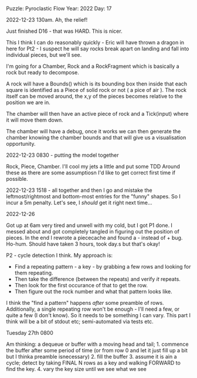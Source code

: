 Puzzle: Pyroclastic Flow
Year: 2022
Day: 17

2022-12-23 130am.  Ah, the relief!

Just finished D16 - that was HARD.  This is nicer.

This I think I can do reasonably quickly - Eric will have thrown a dragon in here for Pt2 - I suspect he will say rocks break apart on landing and fall into individual pieces, but we'll see.

I'm going for a Chamber, Rock and a RockFragment which is basically a rock but ready to decompose.

A rock will have a Bounds() which is its bounding box then inside that each square is identified as a Piece of solid rock or not ( a pice of air ).  The rock itself can be moved around, the x,y of the pieces becomes relative to the position we are in.

The chamber will then have an active piece of rock and a Tick(input) where it will move them down.

The chamber will have a debug, once it works we can then generate the chamber knowing the chamber bounds and that will give us a visualisation opportunity.

2022-12-23 0830 - putting the model together

Rock, Piece, Chamber.  I'll cool my jets a little and put some TDD Around these as there are some assumptiosn I'd like to get correct first time if possible. 

2022-12-23 1518 - all together and then I go and mistake the leftmost/rightmost and bottom-most entries for the "funny" shapes.  So I incur a 5m penalty.  Let's see, I *should* get it right next time...




2022-12-26 

Got up at 6am very tired and unwell with my cold, but I got P1 done. I messed about and got completely tangled in figuring out the position of pieces.  In the end I rewrote a piececache and found a - instead of + bug.  Ho-hum. Should have taken 3 hours, took day.s  but that's okay!

P2 - cycle detection I think. My approach is: 

- Find a repeating pattern - a key - by grabbing a few rows and looking for them repeating. 
- Then take the difference (between the repeats) and verify *it* repeats.
- Then look for the first occurance of that to get the row.  
- Then figure out the rock number and what that pattern looks like.

I think the "find a pattern" happens *after* some preamble of rows.  Additionally, a single repeating row won't be 
enough - I'll need a few, or quite a few (I don't know).  So it needs to be something I can vary.   This part I think
will be a bit of stdout etc; semi-automated via tests etc.

Tuesday 27th 0800

Am thinking: a dequeue or buffer with a moving head and tail; 
    1. commence the buffer after some period of time (or from row 0 and let it just fill up a bit but I thinka preamble isnecessary)
    2. fill the buffer
    3. assume it is ain a cycle; detect by taking FINAL N rows as a key and walking FORWARD to find the key.
    4. vary the key size until we see what we see

